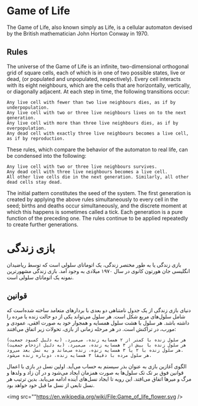 # Game of Life
The Game of Life, also known simply as Life, is a cellular automaton devised by the British mathematician John Horton Conway in 1970.

## Rules
The universe of the Game of Life is an infinite, two-dimensional orthogonal grid of square cells, each of which is in one of two possible states, live or dead, (or populated and unpopulated, respectively). Every cell interacts with its eight neighbours, which are the cells that are horizontally, vertically, or diagonally adjacent. At each step in time, the following transitions occur:

    Any live cell with fewer than two live neighbours dies, as if by underpopulation.
    Any live cell with two or three live neighbours lives on to the next generation.
    Any live cell with more than three live neighbours dies, as if by overpopulation.
    Any dead cell with exactly three live neighbours becomes a live cell, as if by reproduction.

These rules, which compare the behavior of the automaton to real life, can be condensed into the following:

    Any live cell with two or three live neighbours survives.
    Any dead cell with three live neighbours becomes a live cell.
    All other live cells die in the next generation. Similarly, all other dead cells stay dead.

The initial pattern constitutes the seed of the system. The first generation is created by applying the above rules simultaneously to every cell in the seed; births and deaths occur simultaneously, and the discrete moment at which this happens is sometimes called a tick. Each generation is a pure function of the preceding one. The rules continue to be applied repeatedly to create further generations. 

# بازی زندگی
بازی زندگی یا به طور مختصر زندگی، یک اتوماتای سلولی است که توسط ریاضیدان انگلیسی جان هورتون کانوی در سال ۱۹۷۰ میلادی به وجود آمد. بازی زندگی مشهورترین نمونه یک اتوماتای سلولی است.

## قوانین
دنیای بازی زندگی از یک جدول نامتناهی دو بعدی با بردارهای متعامد ساخته شده‌است که شامل سلول‌های مربع شکل است. هر سلول می‌تواند یکی از دو حالت زنده یا مرده را داشته باشد. هر سلول با هشت سلول همسایه و همجوار خود به صورت افقی، عمودی و مورب، در تراکنش است. در هر مرحله زمانی از بازی، تحولات زیر اتفاق می‌افتند:

    هر سلول زنده با کمتر از ۲ همسایه زنده، می‌میرد. (به دلیل کمبود جمعیت)
    هر سلول زنده با بیش از ۳ همسایه زنده، می‌میرد. (به دلیل ازدحام جمعیت)
    هر سلول زنده با ۲ یا ۳ همسایه زنده، زنده می‌ماند و به نسل بعد می‌رود.
    هر سلول مرده با دقیقاً ۳ همسایه زنده، دوباره زنده می‌شود.

الگوی آغازین بازی به عنوان بذر سیستم به حساب می‌آید. اولین نسل در بازی با اعمال قوانین فوق بر تک تک سلول‌ها به صورت همزمان ایجاد می‌شود و در آن زاد و ولدها و مرگ و میرها اتفاق می‌افتد. این رویه تا ایجاد نسل‌های آینده ادامه می‌یابد. بدین ترتیب هر نسل تابعی از نسل ما قبل خود خواهد بود. 


<img src=""https://en.wikipedia.org/wiki/File:Game_of_life_flower.svg />
